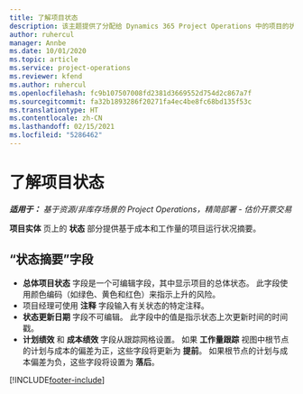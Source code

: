 ```yaml
---
title: 了解项目状态
description: 该主题提供了分配给 Dynamics 365 Project Operations 中的项目的状态信息。
author: ruhercul
manager: Annbe
ms.date: 10/01/2020
ms.topic: article
ms.service: project-operations
ms.reviewer: kfend
ms.author: ruhercul
ms.openlocfilehash: fc9b107507008fd2381d3669552d754d2c867a7f
ms.sourcegitcommit: fa32b1893286f20271fa4ec4be8fc68bd135f53c
ms.translationtype: HT
ms.contentlocale: zh-CN
ms.lasthandoff: 02/15/2021
ms.locfileid: "5286462"
---
```

# <a name="understand-project-status"></a>了解项目状态

_**适用于：** 基于资源/非库存场景的 Project Operations，精简部署 - 估价开票交易_


**项目实体** 页上的 **状态** 部分提供基于成本和工作量的项目运行状况摘要。


## <a name="status-summary-fields"></a>“状态摘要”字段

- **总体项目状态** 字段是一个可编辑字段，其中显示项目的总体状态。 此字段使用颜色编码（如绿色、黄色和红色）来指示上升的风险。 
- 项目经理可使用 **注释** 字段输入有关状态的特定注释。 
- **状态更新日期** 字段不可编辑。 此字段中的值是指示状态上次更新时间的时间戳。
- **计划绩效** 和 **成本绩效** 字段从跟踪网格设置。 如果 **工作量跟踪** 视图中根节点的计划与成本的偏差为正，这些字段将更新为 **提前**。 如果根节点的计划与成本偏差为负，这些字段将设置为 **落后**。


[!INCLUDE[footer-include](../includes/footer-banner.md)]